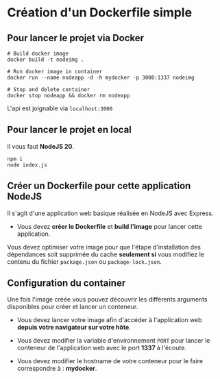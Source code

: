 # Création d'un Dockerfile simple

## Pour lancer le projet via Docker

```
# Build docker image
docker build -t nodeimg .

# Run docker image in container
docker run --name nodeapp -d -h mydocker -p 3000:1337 nodeimg

# Stop and delete container
docker stop nodeapp && docker rm nodeapp
```
L'api est joignable via `localhost:3000`

## Pour lancer le projet en local

Il vous faut **NodeJS 20**.

```
npm i
node index.js
```

## Créer un Dockerfile pour cette application NodeJS

Il s'agit d'une application web basique réalisée en NodeJS avec Express.

* Vous devez **créer le Dockerfile** et **build l'image** pour lancer cette application.

Vous devez optimiser votre image pour que l'étape d'installation des dépendances soit supprimée du cache **seulement si** vous modifiez le contenu du fichier `package.json` ou `package-lock.json`.

## Configuration du container

Une fois l'image créée vous pouvez découvrir les différents arguments disponibles pour créer et lancer un conteneur.

* Vous devez lancer votre image afin d'accéder à l'application web **depuis votre navigateur sur votre hôte**.

* Vous devez modifier la variable d'environnement `PORT` pour lancer le conteneur de l'application web avec le port **1337** à l'écoute.

* Vous devez modifier le hostname de votre conteneur pour le faire correspondre à : **mydocker**.